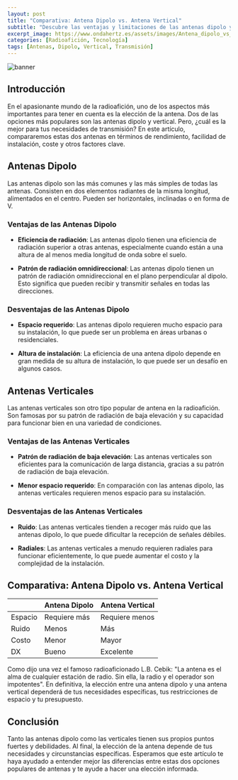```yaml
---
layout: post
title: "Comparativa: Antena Dipolo vs. Antena Vertical"
subtitle: "Descubre las ventajas y limitaciones de las antenas dipolo y vertical para tus necesidades de transmisión en la radioafición."
excerpt_image: https://www.ondahertz.es/assets/images/Antena_dipolo_vs_vertical.png
categories: [Radioafición, Tecnología]
tags: [Antenas, Dipolo, Vertical, Transmisión]
---
```


![banner](https://www.ondahertz.es/assets/images/Antena_dipolo_vs_vertical.png "Comparativa entre antenas dipolo y vertical, destacando sus beneficios y limitaciones para la transmisión en radioafición.")

## Introducción

En el apasionante mundo de la radioafición, uno de los aspectos más importantes para tener en cuenta es la elección de la antena. Dos de las opciones más populares son las antenas dipolo y vertical. Pero, ¿cuál es la mejor para tus necesidades de transmisión? En este artículo, compararemos estas dos antenas en términos de rendimiento, facilidad de instalación, coste y otros factores clave.

## Antenas Dipolo

Las antenas dipolo son las más comunes y las más simples de todas las antenas. Consisten en dos elementos radiantes de la misma longitud, alimentados en el centro. Pueden ser horizontales, inclinadas o en forma de V. 

### Ventajas de las Antenas Dipolo

- **Eficiencia de radiación**: Las antenas dipolo tienen una eficiencia de radiación superior a otras antenas, especialmente cuando están a una altura de al menos media longitud de onda sobre el suelo.

- **Patrón de radiación omnidireccional**: Las antenas dipolo tienen un patrón de radiación omnidireccional en el plano perpendicular al dipolo. Esto significa que pueden recibir y transmitir señales en todas las direcciones.

### Desventajas de las Antenas Dipolo

- **Espacio requerido**: Las antenas dipolo requieren mucho espacio para su instalación, lo que puede ser un problema en áreas urbanas o residenciales.

- **Altura de instalación**: La eficiencia de una antena dipolo depende en gran medida de su altura de instalación, lo que puede ser un desafío en algunos casos.

## Antenas Verticales

Las antenas verticales son otro tipo popular de antena en la radioafición. Son famosas por su patrón de radiación de baja elevación y su capacidad para funcionar bien en una variedad de condiciones.

### Ventajas de las Antenas Verticales

- **Patrón de radiación de baja elevación**: Las antenas verticales son eficientes para la comunicación de larga distancia, gracias a su patrón de radiación de baja elevación.

- **Menor espacio requerido**: En comparación con las antenas dipolo, las antenas verticales requieren menos espacio para su instalación.

### Desventajas de las Antenas Verticales

- **Ruido**: Las antenas verticales tienden a recoger más ruido que las antenas dipolo, lo que puede dificultar la recepción de señales débiles.

- **Radiales**: Las antenas verticales a menudo requieren radiales para funcionar eficientemente, lo que puede aumentar el costo y la complejidad de la instalación.

## Comparativa: Antena Dipolo vs. Antena Vertical

|         | Antena Dipolo | Antena Vertical |
|---------|---------------|-----------------|
| Espacio | Requiere más  | Requiere menos  |
| Ruido   | Menos         | Más             |
| Costo   | Menor         | Mayor           |
| DX      | Bueno         | Excelente       |

Como dijo una vez el famoso radioaficionado L.B. Cebik: "La antena es el alma de cualquier estación de radio. Sin ella, la radio y el operador son impotentes". En definitiva, la elección entre una antena dipolo y una antena vertical dependerá de tus necesidades específicas, tus restricciones de espacio y tu presupuesto.

## Conclusión

Tanto las antenas dipolo como las verticales tienen sus propios puntos fuertes y debilidades. Al final, la elección de la antena depende de tus necesidades y circunstancias específicas. Esperamos que este artículo te haya ayudado a entender mejor las diferencias entre estas dos opciones populares de antenas y te ayude a hacer una elección informada.